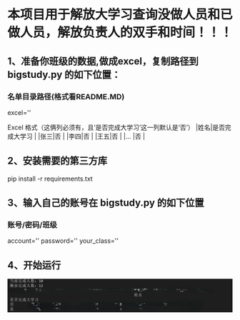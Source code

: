 # 本项目用于解放大学习查询没做人员和已做人员，解放负责人的双手和时间！！！

## 1、准备你班级的数据,做成excel，复制路径到 bigstudy.py 的如下位置：
### 名单目录路径(格式看README.MD)
excel=''

Excel 格式（这俩列必须有，且‘是否完成大学习’这一列默认是‘否’）
|姓名|是否完成大学习 |
|张三|否            |
|李四|否            |
|王五|否            |
|... |否            |

## 2、安装需要的第三方库
pip install -r requirements.txt

## 3、输入自己的账号在 bigstudy.py 的如下位置
### 账号/密码/班级
account=''
password=''
your_class=''

## 4、开始运行
![alt text](效果图.png)
